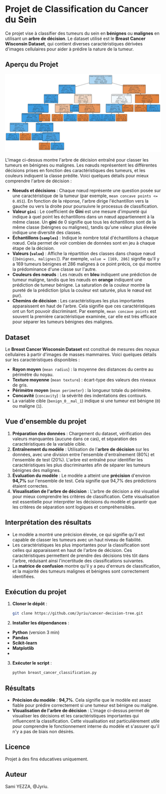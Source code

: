 # Projet de Classification du Cancer du Sein

Ce projet vise à classifier des tumeurs du sein en **bénignes** ou **malignes** en utilisant un **arbre de décision**. Le dataset utilisé est le **Breast Cancer Wisconsin Dataset**, qui contient diverses caractéristiques dérivées d'images cellulaires pour aider à prédire la nature de la tumeur.

## Aperçu du Projet

![Arbre de Décision](/decision_tree_visual.png)

L'image ci-dessus montre l'arbre de décision entraîné pour classer les tumeurs en bénignes ou malignes. Les nœuds représentent les différentes décisions prises en fonction des caractéristiques des tumeurs, et les couleurs indiquent la classe prédite. Voici quelques détails pour mieux comprendre l'arbre de décision :

- **Noeuds et décisions** : Chaque nœud représente une question posée sur une caractéristique de la tumeur (par exemple, `mean concave points <= 0.051`). En fonction de la réponse, l'arbre dirige l'échantillon vers la gauche ou vers la droite pour poursuivre le processus de classification.
- **Valeur `gini`** : Le coefficient de **Gini** est une mesure d'impureté qui indique à quel point les échantillons dans un nœud appartiennent à la même classe. Un **gini** de 0 signifie que tous les échantillons sont de la même classe (bénignes ou malignes), tandis qu'une valeur plus élevée indique une diversité des classes.
- **Échantillons (`samples`)** : Indique le nombre total d'échantillons à chaque nœud. Cela permet de voir combien de données sont en jeu à chaque étape de la décision.
- **Valeurs (`value`)** : Affiche la répartition des classes dans chaque nœud (`[bénignes, malignes]`). Par exemple, `value = [169, 286]` signifie qu'il y a 169 tumeurs bénignes et 286 malignes à ce point précis, ce qui montre la prédominance d'une classe sur l'autre.
- **Couleurs des nœuds** : Les nœuds en **bleu** indiquent une prédiction de tumeur maligne, tandis que les nœuds en **orange** indiquent une prédiction de tumeur bénigne. La saturation de la couleur montre la pureté de la prédiction (plus la couleur est saturée, plus le nœud est pur).
- **Chemins de décision** : Les caractéristiques les plus importantes apparaissent en haut de l'arbre. Cela signifie que ces caractéristiques ont un fort pouvoir discriminant. Par exemple, `mean concave points` est souvent la première caractéristique examinée, car elle est très efficace pour séparer les tumeurs bénignes des malignes.

## Dataset
Le **Breast Cancer Wisconsin Dataset** est constitué de mesures des noyaux cellulaires à partir d'images de masses mammaires. Voici quelques détails sur les caractéristiques disponibles :
- **Rayon moyen** (`mean radius`) : la moyenne des distances du centre au périmètre du noyau.
- **Texture moyenne** (`mean texture`) : écart-type des valeurs des niveaux de gris.
- **Périmètre moyen** (`mean perimeter`) : la longueur totale du périmètre.
- **Concavité** (`concavity`) : la sévérité des indentations des contours.
- La variable cible (`benign_0__mal_1`) indique si une tumeur est bénigne (`0`) ou maligne (`1`).

## Vue d'ensemble du projet
1. **Préparation des données** : Chargement du dataset, vérification des valeurs manquantes (aucune dans ce cas), et séparation des caractéristiques de la variable cible.
2. **Entraînement du modèle** : Utilisation de l'**arbre de décision** sur les données, avec une division entre l'ensemble d'entraînement (80%) et l'ensemble de test (20%). L'arbre est entraîné pour identifier les caractéristiques les plus discriminantes afin de séparer les tumeurs bénignes des malignes.
3. **Évaluation du modèle** : Le modèle a atteint une **précision** d'environ **94,7%** sur l'ensemble de test. Cela signifie que 94,7% des prédictions étaient correctes.
4. **Visualisation de l'arbre de décision** : L'arbre de décision a été visualisé pour mieux comprendre les critères de classification. Cette visualisation est essentielle pour interpréter les décisions du modèle et garantir que les critères de séparation sont logiques et compréhensibles.

## Interprétation des résultats
- Le modèle a montré une précision élevée, ce qui signifie qu'il est capable de classer les tumeurs avec un haut niveau de fiabilité.
- Les caractéristiques les plus importantes pour la classification sont celles qui apparaissent en haut de l'arbre de décision. Ces caractéristiques permettent de prendre des décisions très tôt dans l'arbre, réduisant ainsi l'incertitude des classifications suivantes.
- La **matrice de confusion** montre qu'il y a peu d'erreurs de classification, et la majorité des tumeurs malignes et bénignes sont correctement identifiées.

## Exécution du projet
1. **Cloner le dépôt** :
   ```bash
   git clone https://github.com/Jyriu/cancer-decision-tree.git
   ```
2. **Installer les dépendances** : 
- **Python** (version 3 min)
- **Pandas**
- **Scikit-learn**
- **Matplotlib**
- 
3. **Exécuter le script** :
   ```bash
   python breast_cancer_classification.py
   ```

## Résultats
- **Précision du modèle** : **94,7%**. Cela signifie que le modèle est assez fiable pour prédire correctement si une tumeur est bénigne ou maligne.
- **Visualisation de l'arbre de décision** : L'image ci-dessus permet de visualiser les décisions et les caractéristiques importantes qui influencent la classification. Cette visualisation est particulièrement utile pour comprendre le fonctionnement interne du modèle et s'assurer qu'il n'y a pas de biais non désirés.

## Licence
Projet à des fins éducatives uniquement.

## Auteur
Sami YEZZA, @Jyriu.
